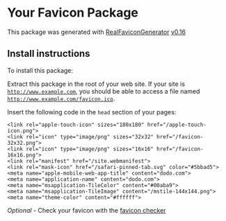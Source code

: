 # Your Favicon Package

This package was generated with
[RealFaviconGenerator](https://realfavicongenerator.net/)
[v0.16](https://realfavicongenerator.net/change_log#v0.16)

## Install instructions

To install this package:

Extract this package in the root of your web site. If your site is
<code>http://www.example.com</code>, you should be able to access a file named
<code>http://www.example.com/favicon.ico</code>.

Insert the following code in the `head` section of your pages:

    <link rel="apple-touch-icon" sizes="180x180" href="/apple-touch-icon.png">
    <link rel="icon" type="image/png" sizes="32x32" href="/favicon-32x32.png">
    <link rel="icon" type="image/png" sizes="16x16" href="/favicon-16x16.png">
    <link rel="manifest" href="/site.webmanifest">
    <link rel="mask-icon" href="/safari-pinned-tab.svg" color="#5bbad5">
    <meta name="apple-mobile-web-app-title" content="dodo.com">
    <meta name="application-name" content="dodo.com">
    <meta name="msapplication-TileColor" content="#00aba9">
    <meta name="msapplication-TileImage" content="/mstile-144x144.png">
    <meta name="theme-color" content="#ffffff">

_Optional_ - Check your favicon with the
[favicon checker](https://realfavicongenerator.net/favicon_checker)
